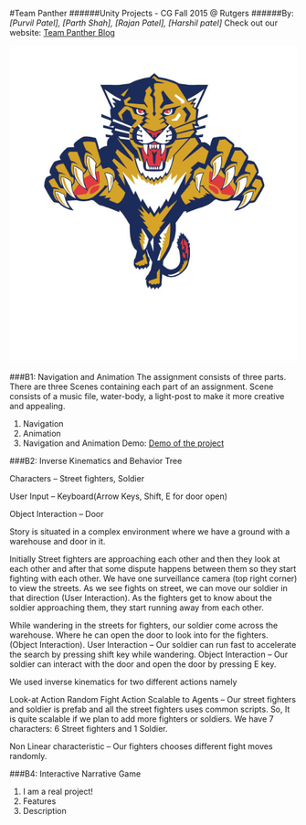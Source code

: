 #Team Panther
######Unity Projects - CG Fall 2015 @ Rutgers
######By: *[Purvil Patel], [Parth Shah], [Rajan Patel], [Harshil patel]*
Check out our website: [Team Panther Blog](https://infopurvil.wordpress.com/teampanther/ "Team Panther page")

![alt text](teamLogo_1.jpg)

###B1: Navigation and Animation
The assignment consists of three parts. There are three Scenes containing each part of an assignment. Scene consists of a music file, water-body, a light-post to make it more creative and appealing.
1) Navigation
2) Animation
3) Navigation and Animation
Demo: [Demo of the project](http://eden.rutgers.edu/~pas312/B1/all/Desktop.html "Play!")

###B2: Inverse Kinematics and Behavior Tree

Characters – Street fighters, Soldier

User Input – Keyboard(Arrow Keys, Shift, E for door open)

Object Interaction – Door

Story is situated in a complex environment where we have a ground with a warehouse and door in it.

Initially Street fighters are approaching each other and then they look at each other and after that some dispute happens between them so they start fighting with each other. We have one surveillance camera (top right corner) to view the streets. As we see fights on street, we can move our soldier in that direction (User Interaction). As the fighters get to know about the soldier approaching them, they start running away from each other.

While wandering in the streets for fighters, our soldier come across the warehouse. Where he can open the door to look into for the fighters. (Object Interaction).
User Interaction – Our soldier can run fast to accelerate the search by pressing shift key while wandering.
Object Interaction – Our soldier can interact with the door and open the door by pressing E key.

We used inverse kinematics for two different actions namely

Look-at Action
Random Fight Action
Scalable to Agents – Our street fighters and soldier is prefab and all the street fighters uses common scripts. So, It is quite scalable if we plan to add more fighters or soldiers. We have 7 characters: 6 Street fighters and 1 Soldier.

Non Linear characteristic – Our fighters chooses different fight moves randomly.


###B4: Interactive Narrative Game
1. I am a real project!
2. Features
3. Description
